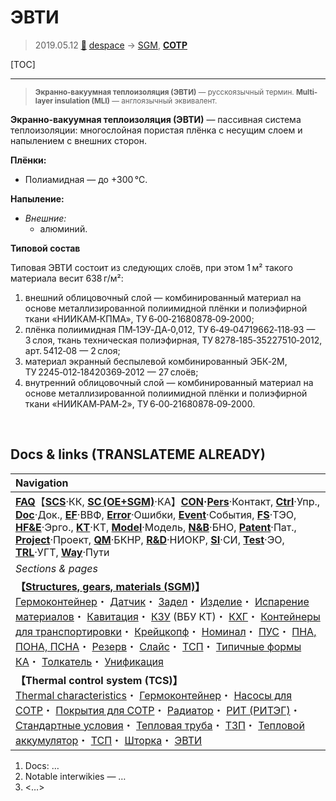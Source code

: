 # ЭВТИ
> 2019.05.12 [🚀](../index/index.md) [despace](index.md) → [SGM](sc.md), **[СОТР](tcs.md)**

[TOC]

---

> <small>**Экранно‑вакуумная теплоизоляция (ЭВТИ)** — русскоязычный термин. **Multi-layer insulation (MLI)** — англоязычный эквивалент.</small>

**Экранно‑вакуумная теплоизоляция (ЭВТИ)** — пассивная система теплоизоляции: многослойная пористая плёнка с несущим слоем и напылением с внешних сторон.

**Плёнки:**

   - Полиамидная — до +300 ℃.

**Напыление:**  

   - *Внешние:*
      - алюминий.

**Типовой состав**

Типовая ЭВТИ состоит из следующих слоёв, при этом 1 м² такого материала весит 638 г/м²:

   1. внешний облицовочный слой — комбинированный материал на основе металлизированной полиимидной плёнки и полиэфирной ткани «НИИКАМ‑КПМА», ТУ 6‑00‑21680878‑09‑2000;
   1. плёнка полиимидная ПМ‑1ЭУ‑ДА‑0,012, ТУ 6‑49‑04719662‑118‑93 — 3 слоя, ткань техническая полиэфирная, ТУ 8278‑185‑35227510‑2012, арт. 5412‑08 — 2 слоя;
   1. материал экранный беспылевой комбинированный ЭБК‑2М, ТУ 2245‑012‑18420369‑2012 — 27 слоёв;
   1. внутренний облицовочный слой — комбинированный материал на основе металлизированной полиимидной плёнки и полиэфирной ткани «НИИКАМ‑РАМ‑2», ТУ 6‑00‑21680878‑09‑2000.



<p style="page-break-after:always"> </p>

## Docs & links (TRANSLATEME ALREADY)
|Navigation|
|:--|
|**[FAQ](faq.md)**【**[SCS](scs.md)**·КК, **[SC (OE+SGM)](sc.md)**·КА】**[CON](contact.md)·[Pers](person.md)**·Контакт, **[Ctrl](control.md)**·Упр., **[Doc](doc.md)**·Док., **[EF](ef.md)**·ВВФ, **[Error](error.md)**·Ошибки, **[Event](event.md)**·События, **[FS](fs.md)**·ТЭО, **[HF&E](hfe.md)**·Эрго., **[KT](kt.md)**·КТ, **[Model](model.md)**·Модель, **[N&B](nnb.md)**·БНО, **[Patent](патент.md)**·Пат., **[Project](project.md)**·Проект, **[QM](qm.md)**·БКНР, **[R&D](rnd.md)**·НИОКР, **[SI](si.md)**·СИ, **[Test](test.md)**·ЭО, **[TRL](trl.md)**·УГТ, **[Way](way.md)**·Пути|
|*Sections & pages*|
|**【[Structures, gears, materials (SGM)](sc.md)】**<br> [Гермоконтейнер](гермоконтейнер.md)・ [Датчик](sensor.md)・ [Задел](margin.md)・ [Изделие](unit.md)・ [Испарение материалов](mat_sublime.md)・ [Кавитация](cavitation.md)・ [КЗУ](cinu.md) (ВБУ КТ)・ [КХГ](cgs.md)・ [Контейнеры для транспортировки](ship_contain.md)・ [Крейцкопф](crosshead.md)・ [Номинал](nominal.md)・ [ПУС](lag.md)・ [ПНА, ПОНА, ПСНА](devd.md)・ [Резерв](reserve.md)・ [Слайс](слайс.md)・ [ТСП](tsp.md)・ [Типичные формы КА](sc.md)・ [Толкатель](толкатель.md)・ [Унификация](commonality.md)|
|**【Thermal control system (TCS)】**<br> [Thermal characteristics](thermal_chars.md)・ [Гермоконтейнер](гермоконтейнер.md)・ [Насосы для СОТР](сотр_насос.md)・ [Покрытия для СОТР](сотр_покрытия.md)・ [Радиатор](радиатор.md)・ [РИТ (РИТЭГ)](rtg.md)・ [Стандартные условия](sctp.md)・ [Тепловая труба](hp.md)・ [ТЗП](hs.md)・ [Тепловой аккумулятор](heat_bank.md)・ [ТСП](tsp.md)・ [Шторка](thermal_curtain.md)・ [ЭВТИ](mli.md)|

   1. Docs: …
   1. Notable interwikies — …
   1. <…>
